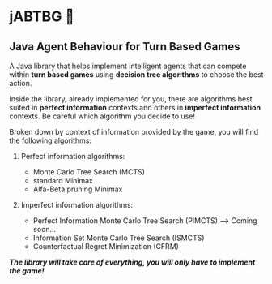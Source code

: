 # jABTBG :muscle:
## Java Agent Behaviour for Turn Based Games

A Java library that helps implement intelligent agents that can compete within **turn based games** using **decision tree algorithms** to choose the best action.

Inside the library, already implemented for you, there are algorithms best suited in **perfect information** contexts and others in **imperfect information** contexts.
Be careful which algorithm you decide to use!

Broken down by context of information provided by the game, you will find the following algorithms:

  1) Perfect information algorithms:
       - Monte Carlo Tree Search (MCTS)
       - standard Minimax
       - Alfa-Beta pruning Minimax

  2) Imperfect information algorithms:
       - Perfect Information Monte Carlo Tree Search (PIMCTS) --> Coming soon...
       - Information Set Monte Carlo Tree Search (ISMCTS)
       - Counterfactual Regret Minimization (CFRM)
    
***The library will take care of everything, you will only have to implement the game!***

